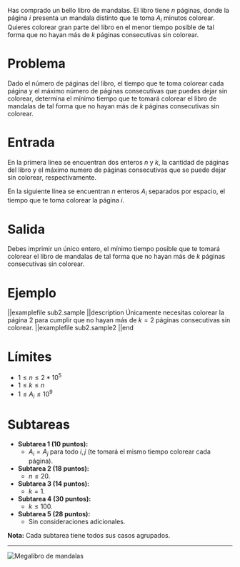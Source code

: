 Has comprado un bello libro de mandalas. El libro tiene $n$ páginas, donde la página $i$ presenta un mandala distinto que te toma $A_i$ minutos colorear. Quieres colorear gran parte del libro en el menor tiempo posible de tal forma que no hayan más de $k$ páginas consecutivas sin colorear.

# Problema

Dado el número de páginas del libro, el tiempo que te toma colorear cada página y el máximo número de páginas consecutivas que puedes dejar sin colorear, determina el mínimo tiempo que te tomará colorear el libro de mandalas de tal forma que no hayan más de $k$ páginas consecutivas sin colorear.

# Entrada

En la primera línea se encuentran dos enteros $n$ y $k$, la cantidad de páginas del libro y el máximo numero de páginas consecutivas que se puede dejar sin colorear, respectivamente.

En la siguiente línea se encuentran $n$ enteros $A_i$ separados por espacio, el tiempo que te toma colorear la página $i$.

# Salida

Debes imprimir un único entero, el mínimo tiempo posible que te tomará colorear el libro de mandalas de tal forma que no hayan más de $k$ páginas consecutivas sin colorear.

# Ejemplo

||examplefile
sub2.sample
||description
Únicamente necesitas colorear la página $2$ para cumplir que no hayan más de $k=2$ páginas consecutivas sin colorear.
||examplefile
sub2.sample2
||end

# Límites

- $1 \leq n \leq 2 * 10^5$
- $1 \leq k \leq n$
- $1 \leq A_i \leq 10^9$

# Subtareas

- **Subtarea 1 (10 puntos):**
  - $A_i = A_j$ para todo $i, j$ (te tomará el mismo tiempo colorear cada página).
- **Subtarea 2 (18 puntos):**
  - $n \leq 20$.
- **Subtarea 3 (14 puntos):**
  - $k = 1$.
- **Subtarea 4 (30 puntos):**
  - $k \leq 100$.
- **Subtarea 5 (28 puntos):**
  - Sin consideraciones adicionales.

**Nota:** Cada subtarea tiene todos sus casos agrupados.

---

![Megalibro de mandalas](megalibro.jpg 'Megalibro de mandalas.')
